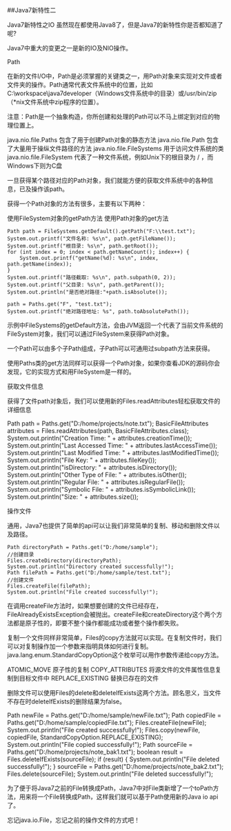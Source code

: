 ##Java7新特性二

Java7新特性之IO
虽然现在都使用Java8了，但是Java7的新特性你是否都知道了呢?

Java7中重大的变更之一是新的IO及NIO操作。

Path

在新的文件I/O中，Path是必须掌握的关键类之一，用Path对象来实现对文件或者文件夹的操作。Path通常代表文件系统中的位置，比如C:\workspace\java7developer（Windows文件系统中的目录）或/usr/bin/zip（*nix文件系统中zip程序的位置）。

注意：Path是一个抽象构造，你所创建和处理的Path可以不马上绑定到对应的物理位置上。

java.nio.file.Paths 包含了用于创建Path对象的静态方法
java.nio.file.Path 包含了大量用于操纵文件路径的方法
java.nio.file.FileSystems 用于访问文件系统的类
java.nio.file.FileSystem 代表了一种文件系统，例如Unix下的根目录为 / ，而Windows下则为C盘

一旦获得某个路径对应的Path对象，我们就能方便的获取文件系统中的各种信息，已及操作该path。

获得一个Path对象的方法有很多，主要有以下两种：

使用FileSystem对象的getPath方法
使用Path对象的get方法

    Path path = FileSystems.getDefault().getPath("F:\\test.txt");
    System.out.printf("文件名称: %s\n", path.getFileName());
    System.out.printf("根目录: %s\n", path.getRoot());
    for (int index = 0; index < path.getNameCount(); index++) {
        System.out.printf("getName(%d): %s\n", index, path.getName(index));
    }
    System.out.printf("路径截取: %s\n", path.subpath(0, 2));
    System.out.printf("父目录: %s\n", path.getParent());
    System.out.println("是否绝对路径:"+path.isAbsolute());

    path = Paths.get("F", "test.txt");
    System.out.printf("绝对路径地址: %s", path.toAbsolutePath());

示例中FileSystems的getDefault方法，会由JVM返回一个代表了当前文件系统的FileSystem对象，我们可以通过FileSystem来获得Path对象。

一个Path可以由多个子Path组成，子Path可以可通用过subpath方法来获得。

使用Paths类的get方法同样可以获得一个Path对象，如果你查看JDK的源码你会发现，它的实现方式和用FileSystem是一样的。

获取文件信息

获得了文件path对象后，我们可以使用新的Files.readAttributes轻松获取文件的详细信息

Path path = Paths.get("D:/home/projects/note.txt");
    BasicFileAttributes attributes = Files.readAttributes(path, BasicFileAttributes.class);
    System.out.println("Creation Time: " + attributes.creationTime());
    System.out.println("Last Accessed Time: " + attributes.lastAccessTime());
    System.out.println("Last Modified Time: " + attributes.lastModifiedTime());
    System.out.println("File Key: " + attributes.fileKey());
    System.out.println("isDirectory: " + attributes.isDirectory());
    System.out.println("Other Type of File: " + attributes.isOther());
    System.out.println("Regular File: " + attributes.isRegularFile());
    System.out.println("Symbolic File: " + attributes.isSymbolicLink());
    System.out.println("Size: " + attributes.size());


操作文件

通用，Java7也提供了简单的api可以让我们非常简单的复制、移动和删除文件以及路径。

    Path directoryPath = Paths.get("D:/home/sample");
    //创建目录
    Files.createDirectory(directoryPath);
    System.out.println("Directory created successfully!");
    Path filePath = Paths.get("D:/home/sample/test.txt");
    //创建文件
    Files.createFile(filePath);
    System.out.println("File created successfully!");

在调用createFile方法时，如果想要创建的文件已经存在，FileAlreadyExistsException会被抛出。createFile和createDirectory这个两个方法都是原子性的，即要不整个操作都能成功或者整个操作都失败。

复制一个文件同样非常简单，Files的copy方法就可以实现。在复制文件时，我们可以对复制操作加一个参数来指明具体如何进行复制。
java.lang.enum.StandardCopyOption这个枚举可以用作参数传递给copy方法。

ATOMIC_MOVE	原子性的复制
COPY_ATTRIBUTES	将源文件的文件属性信息复制到目标文件中
REPLACE_EXISTING	替换已存在的文件

删除文件可以使用Files的delete和deleteIfExists这两个方法。顾名思义，当文件不存在时deleteIfExists的删除结果为false。


Path newFile = Paths.get("D:/home/sample/newFile.txt");
Path copiedFile = Paths.get("D:/home/sample/copiedFile.txt");
Files.createFile(newFile);
System.out.println("File created successfully!");
Files.copy(newFile, copiedFile, StandardCopyOption.REPLACE_EXISTING);
System.out.println("File copied successfully!");
Path sourceFile = Paths.get("D:/home/projects/note_bak1.txt");
boolean result = Files.deleteIfExists(sourceFile);
if (result) {
    System.out.println("File deleted successfully!");
}
sourceFile = Paths.get("D:/home/projects/note_bak2.txt");
Files.delete(sourceFile);
System.out.println("File deleted successfully!");

为了便于将Java7之前的File转换成Path，Java7中对File类新增了一个toPath方法，用来将一个File转换成Path，这样我们就可以基于Path使用新的Java io api了。

忘记java.io.File，忘记之前的操作文件的方式吧！